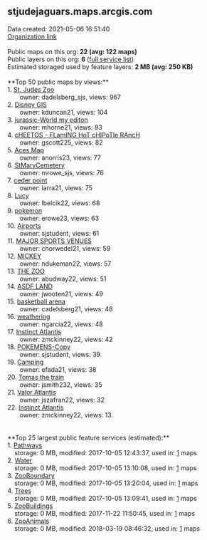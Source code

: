 <h2>stjudejaguars.maps.arcgis.com</h2> Data created: 2021-05-06 16:51:40 <br /><a target='new' href='https://stjudejaguars.maps.arcgis.com'>Organization link</a><br /><br />Public maps on this org: <b>22 (avg: 122 maps)</b><br />Public layers on this org: <b>6 </b>(<a target='new' href='https://services.arcgis.com/UTrcx8HXJ11ZGjFo/ArcGIS/rest/services'>full service list</a>)<br />Estimated storaged used by feature layers: <b>2 MB (avg: 250 KB)</b><br /><br />**Top 50 public maps by views:**<br />  1. <a target='new' href='https://www.arcgis.com/home/item.html?id=9353fa48a1774accab93cdecfb43fc1a'>St. Judes Zoo </a> <br />  &nbsp;&nbsp;&nbsp;&nbsp; &nbsp;&nbsp;owner: dadelsberg_sjs, views: 967<br />  2. <a target='new' href='https://www.arcgis.com/home/item.html?id=26354e9512684be59be78d1b917d2c3d'>Disney GIS</a> <br />  &nbsp;&nbsp;&nbsp;&nbsp; &nbsp;&nbsp;owner: kduncan21, views: 104<br />  3. <a target='new' href='https://www.arcgis.com/home/item.html?id=f0a85d2ced054c1ba7f3fb008d7efa51'>jurassic-World my editon</a> <br />  &nbsp;&nbsp;&nbsp;&nbsp; &nbsp;&nbsp;owner: mhorne21, views: 93<br />  4. <a target='new' href='https://www.arcgis.com/home/item.html?id=385bbac0b5784a9c8715e65348eca740'>cHEETOS - FLamING HoT cHIPoTle RAncH</a> <br />  &nbsp;&nbsp;&nbsp;&nbsp; &nbsp;&nbsp;owner: gscott225, views: 82<br />  5. <a target='new' href='https://www.arcgis.com/home/item.html?id=bd6642757ac64e5aaf2a09270ef7467b'>Aces Map</a> <br />  &nbsp;&nbsp;&nbsp;&nbsp; &nbsp;&nbsp;owner: anorris23, views: 77<br />  6. <a target='new' href='https://www.arcgis.com/home/item.html?id=5d0c6980eecd4491afe379d931ea7f73'>StMaryCemetery</a> <br />  &nbsp;&nbsp;&nbsp;&nbsp; &nbsp;&nbsp;owner: mrowe_sjs, views: 76<br />  7. <a target='new' href='https://www.arcgis.com/home/item.html?id=ae7aa52b8c724185b6cd5e07fd488d21'>ceder point</a> <br />  &nbsp;&nbsp;&nbsp;&nbsp; &nbsp;&nbsp;owner: larra21, views: 75<br />  8. <a target='new' href='https://www.arcgis.com/home/item.html?id=a5a17fd0d5034e61bb0596aae900ad46'>Lucy</a> <br />  &nbsp;&nbsp;&nbsp;&nbsp; &nbsp;&nbsp;owner: lbelcik22, views: 68<br />  9. <a target='new' href='https://www.arcgis.com/home/item.html?id=4b0c64710cae4e6f95371ae66eb1e9eb'>pokemon</a> <br />  &nbsp;&nbsp;&nbsp;&nbsp; &nbsp;&nbsp;owner: erowe23, views: 63<br />  10. <a target='new' href='https://www.arcgis.com/home/item.html?id=79a747c97af942818f701c35353e3b5c'>Airports</a> <br />  &nbsp;&nbsp;&nbsp;&nbsp; &nbsp;&nbsp;owner: sjstudent, views: 61<br />  11. <a target='new' href='https://www.arcgis.com/home/item.html?id=8441c3ce2e2f4c96b344e77f496ad9b5'>MAJOR SPORTS VENUES</a> <br />  &nbsp;&nbsp;&nbsp;&nbsp; &nbsp;&nbsp;owner: chorwedel21, views: 59<br />  12. <a target='new' href='https://www.arcgis.com/home/item.html?id=d9865fdf61b44a67a18ddf4608adb1de'>MICKEY</a> <br />  &nbsp;&nbsp;&nbsp;&nbsp; &nbsp;&nbsp;owner: ndukeman22, views: 57<br />  13. <a target='new' href='https://www.arcgis.com/home/item.html?id=d8f5dfb30a374df19ed1922de0b797f0'>THE ZOO</a> <br />  &nbsp;&nbsp;&nbsp;&nbsp; &nbsp;&nbsp;owner: abudway22, views: 51<br />  14. <a target='new' href='https://www.arcgis.com/home/item.html?id=d7fe5407562a4ede93201ee2bb1d50db'>ASDF LAND</a> <br />  &nbsp;&nbsp;&nbsp;&nbsp; &nbsp;&nbsp;owner: jwooten21, views: 49<br />  15. <a target='new' href='https://www.arcgis.com/home/item.html?id=20205a4187524be7855c8336c4a76a56'>basketball arena</a> <br />  &nbsp;&nbsp;&nbsp;&nbsp; &nbsp;&nbsp;owner: cadelsberg21, views: 48<br />  16. <a target='new' href='https://www.arcgis.com/home/item.html?id=d8975348f3674ca6b2a075f99b428af1'>weathering</a> <br />  &nbsp;&nbsp;&nbsp;&nbsp; &nbsp;&nbsp;owner: ngarcia22, views: 48<br />  17. <a target='new' href='https://www.arcgis.com/home/item.html?id=16149f52f1cd41cf8a7c45195ae93a22'>Instinct Atlantis</a> <br />  &nbsp;&nbsp;&nbsp;&nbsp; &nbsp;&nbsp;owner: zmckinney22, views: 42<br />  18. <a target='new' href='https://www.arcgis.com/home/item.html?id=6e39b118d71947b18b2e05c34f5fcad6'>POKEMENS-Copy</a> <br />  &nbsp;&nbsp;&nbsp;&nbsp; &nbsp;&nbsp;owner: sjstudent, views: 39<br />  19. <a target='new' href='https://www.arcgis.com/home/item.html?id=8ae52ab0699b4a6d9b19d038b46fd85c'>Camping</a> <br />  &nbsp;&nbsp;&nbsp;&nbsp; &nbsp;&nbsp;owner: efada21, views: 38<br />  20. <a target='new' href='https://www.arcgis.com/home/item.html?id=03cd17064b4b439782fd4cf43db6c8a8'>Tomas the train</a> <br />  &nbsp;&nbsp;&nbsp;&nbsp; &nbsp;&nbsp;owner: jsmith232, views: 35<br />  21. <a target='new' href='https://www.arcgis.com/home/item.html?id=03c0ce3615844ac4a3fab4d36cf3f002'>Valor  Atlantis</a> <br />  &nbsp;&nbsp;&nbsp;&nbsp; &nbsp;&nbsp;owner: jszafran22, views: 32<br />  22. <a target='new' href='https://www.arcgis.com/home/item.html?id=05f6e93c70ba45d69d6008ba71f42481'>Instinct Atlantis</a> <br />  &nbsp;&nbsp;&nbsp;&nbsp; &nbsp;&nbsp;owner: zmckinney22, views: 13<br /><br /><br />**Top 25 largest public feature services (estimated):**<br /> 1. <a target='new' href='https://www.arcgis.com/home/item.html?id=d46af58d4e45427f9c3af49189004686'>Pathways</a><br /> &nbsp;&nbsp;&nbsp;&nbsp;storage: 0 MB, modified: 2017-10-05 12:43:37,  used in: <a target='new' href='https://ed-ind-tb.s3-us-west-1.amazonaws.com/ADI/d46af58d4e45427f9c3af49189004686.html'> 1</a> maps<br /> 2. <a target='new' href='https://www.arcgis.com/home/item.html?id=534465ebbcfd44bcaed47d20ae8ed0fe'>Water</a><br /> &nbsp;&nbsp;&nbsp;&nbsp;storage: 0 MB, modified: 2017-10-05 13:10:08,  used in: <a target='new' href='https://ed-ind-tb.s3-us-west-1.amazonaws.com/ADI/534465ebbcfd44bcaed47d20ae8ed0fe.html'> 1</a> maps<br /> 3. <a target='new' href='https://www.arcgis.com/home/item.html?id=dac70ec57e4e4875874e99a28beae318'>ZooBoundary</a><br /> &nbsp;&nbsp;&nbsp;&nbsp;storage: 0 MB, modified: 2017-10-05 13:20:04,  used in: <a target='new' href='https://ed-ind-tb.s3-us-west-1.amazonaws.com/ADI/dac70ec57e4e4875874e99a28beae318.html'> 1</a> maps<br /> 4. <a target='new' href='https://www.arcgis.com/home/item.html?id=17e11ce4a45c45c5bd8088354dc138cc'>Trees</a><br /> &nbsp;&nbsp;&nbsp;&nbsp;storage: 0 MB, modified: 2017-10-05 13:09:41,  used in: <a target='new' href='https://ed-ind-tb.s3-us-west-1.amazonaws.com/ADI/17e11ce4a45c45c5bd8088354dc138cc.html'> 1</a> maps<br /> 5. <a target='new' href='https://www.arcgis.com/home/item.html?id=fe048a278ec2465bb4c3207317923ce4'>ZooBuildings</a><br /> &nbsp;&nbsp;&nbsp;&nbsp;storage: 0 MB, modified: 2017-11-22 11:50:45,  used in: <a target='new' href='https://ed-ind-tb.s3-us-west-1.amazonaws.com/ADI/fe048a278ec2465bb4c3207317923ce4.html'> 1</a> maps<br /> 6. <a target='new' href='https://www.arcgis.com/home/item.html?id=47d526efd7e54d8b87636bdc41de39ac'>ZooAnimals</a><br /> &nbsp;&nbsp;&nbsp;&nbsp;storage: 0 MB, modified: 2018-03-19 08:46:32,  used in: <a target='new' href='https://ed-ind-tb.s3-us-west-1.amazonaws.com/ADI/47d526efd7e54d8b87636bdc41de39ac.html'> 1</a> maps<br />